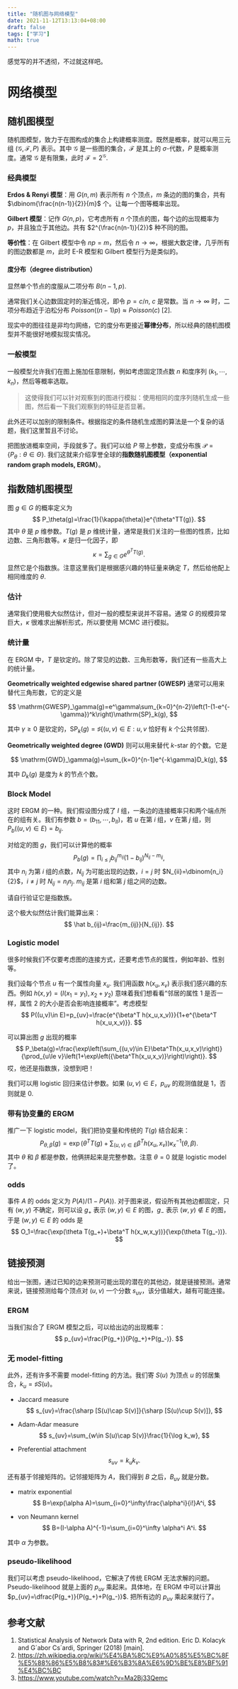 ```yaml
---
title: "随机图与网络模型"
date: 2021-11-12T13:13:04+08:00
draft: false
tags: ["学习"]
math: true
---
```


感觉写的并不透彻，不过就这样吧。

<!--more-->

# 网络模型

## 随机图模型

随机图模型，致力于在图构成的集合上构建概率测度。既然是概率，就可以用三元组 $(\mathcal{G},\mathcal{F},P)$ 表示。其中 $\mathcal{G}$ 是一些图的集合，$\mathcal{F}$ 是其上的 $\sigma$-代数，$P$ 是概率测度。通常 $\mathcal{G}$ 是有限集，此时 $\mathcal{F}=2^{\mathcal{G}}$.

### 经典模型

**Erdos & Renyi 模型**：用 $G(n,m)$ 表示所有 $n$ 个顶点，$m$ 条边的图的集合，共有 $\dbinom{\frac{n(n-1)}{2}}{m}$ 个。让每一个图等概率出现。

**Gilbert 模型**：记作 $G(n,p)$，它考虑所有 $n$ 个顶点的图，每个边的出现概率为 $p$，并且独立于其他边。共有 $2^{\frac{n(n-1)}{2}}$ 种不同的图。

**等价性**：在 Gilbert 模型中令 $np=m$，然后令 $n\to\infty$，根据大数定律，几乎所有的图边数都是 $m$，此时 E-R 模型和 Gilbert 模型行为是类似的。

#### 度分布（degree distribution）

显然单个节点的度服从二项分布 $B(n-1,p)$. 

通常我们关心边数固定时的渐近情况，即令 $p=c/n$, $c$ 是常数。当 $n\to\infty$ 时，二项分布趋近于泊松分布 $Poisson((n-1)p)\approx Poisson(c)$ [2]. 

现实中的图往往是非均匀网络，它的度分布更接近**幂律分布**，所以经典的随机图模型并不能很好地模拟现实情况。

### 一般模型

一般模型允许我们在图上施加任意限制，例如考虑固定顶点数 $n$ 和度序列 $(k_1,\cdots,k_n)$，然后等概率选取。

> 这使得我们可以针对观察到的图进行模拟：使用相同的度序列随机生成一些图，然后看一下我们观察到的特征是否显著。

此外还可以加别的限制条件。根据指定的条件随机生成图的算法是一个复杂的话题，我们这里暂且不讨论。

把图放进概率空间，手段就多了。我们可以给 $P$ 带上参数，变成分布族 $\mathcal{P}=\{P_\theta:\theta\in\Theta\}$. 我们这就来介绍享誉全球的**指数随机图模型（exponential random graph models, ERGM）**。

## 指数随机图模型

图 $g\in G$ 的概率定义为
$$
P_\theta(g)=\frac{1}{\kappa(\theta)}e^{\theta^TT(g)}.
$$
其中 $\theta$ 是 $p$ 维参数。$T(g)$ 是 $p$ 维统计量，通常是我们关注的一些图的性质，比如边数、三角形数等。$\kappa$ 是归一化因子，即
$$
\kappa=\sum_{g\in G}e^{\theta^T T(g)}.
$$
显然它是个指数族。注意这里我们是根据感兴趣的特征量来确定 $T$，然后给他配上相同维度的 $\theta$.

### 估计

通常我们使用极大似然估计，但对一般的模型来说并不容易。通常 $G$ 的规模异常巨大，$\kappa$ 很难求出解析形式，所以要使用 MCMC 进行模拟。

### 统计量

在 ERGM 中，$T$ 是钦定的。除了常见的边数、三角形数等，我们还有一些高大上的统计量。

**Geometrically weighted edgewise shared partner (GWESP)** 通常可以用来替代三角形数，它的定义是

$$
\mathrm{GWESP}_\gamma(g)=e^\gamma\sum_{k=0}^{n-2}\left(1-(1-e^{-\gamma})^k\right)\mathrm{SP}_k(g),
$$

其中 $\gamma\ge 0$ 是钦定的，$\mathrm{SP}_k(g)=\sharp\{(u,v)\in E:u,v\text{ 恰好有 }k\text{ 个公共邻居}\}$. 

**Geometrically weighted degree (GWD)** 则可以用来替代 $k$-star 的个数。它是

$$
\mathrm{GWD}_\gamma(g)=\sum_{k=0}^{n-1}e^{-k\gamma}D_k(g),
$$

其中 $D_k(g)$ 是度为 $k$ 的节点个数。

### Block Model

这时 ERGM 的一种。我们假设图分成了 $I$ 组，一条边的连接概率只和两个端点所在的组有关。我们有参数 $b=(b_{11},\cdots,b_{II})$，若 $u$ 在第 $i$ 组，$v$ 在第 $j$ 组，则 $P_b((u,v)\in E)=b_{ij}$.

对给定的图 $g$，我们可以计算他的概率
$$
P_b(g)=\prod_{i\le j}b_{ij}^{m_{ij}}\left(1-b_{ij}\right)^{N_{ij}-m_{ij}},
$$
其中 $n_i$ 为第 $i$ 组的点数，$N_{ij}$ 为可能出现的边数，$i=j$ 时 $N_{ii}=\dbinom{n_i}{2}$，$i\ne j$ 时 $N_{ij}=n_i n_j$. $m_{ij}$ 是第 $i$ 组和第 $j$ 组之间的边数。

请自行验证它是指数族。

这个极大似然估计我们能算出来：
$$
\hat b_{ij}=\frac{m_{ij}}{N_{ij}}.
$$

### Logistic model

很多时候我们不仅要考虑图的连接方式，还要考虑节点的属性，例如年龄、性别等。

我们设每个节点 $u$ 有一个属性向量 $x_u$. 我们用函数 $h(x_u,x_v)$ 表示我们感兴趣的东西。例如 $h(x,y)=(I(x_1=y_1),x_2+y_2)$ 意味着我们想看看“邻居的属性 1 是否一样，属性 2 的大小是否会影响连接概率”。考虑模型
$$
P((u,v)\in E)=p_{uv}=\frac{e^{\beta^T h(x_u,x_v)}}{1+e^{\beta^T h(x_u,x_v)}}.
$$

可以算出图 $g$ 出现的概率
$$
P_\beta(g)=\frac{\exp\left(\sum_{(u,v)\in E}\beta^Th(x_u,x_v)\right)}{\prod_{u\le v}\left(1+\exp\left({\beta^Th(x_u,x_v)}\right)\right)}.
$$
哎，他还是指数族，没想到吧！

我们可以用 logistic 回归来估计参数。如果 $(u,v)\in E$，$p_{uv}$ 的观测值就是 1，否则就是 0.

### 带有协变量的 ERGM

推广一下 logistic model，我们把协变量和传统的 $T(g)$ 结合起来：
$$
P_{\theta,\beta}(g)=\exp\left(\theta^T T(g)+\sum_{(u,v)\in E}\beta^Th(x_u,x_v)\right)\kappa_x^{-1}(\theta,\beta).
$$
其中 $\theta$ 和 $\beta$ 都是参数，他俩拼起来是完整参数。注意 $\theta=0$ 就是 logistic model 了。

### odds

事件 $A$ 的 odds 定义为 $P(A)/(1-P(A))$. 对于图来说，假设所有其他边都固定，只有 $(w,y)$ 不确定，则可以设 $g_+$ 表示 $(w,y)\in E$ 的图，$g_-$ 表示 $(w,y)\notin E$ 的图，于是 $(w,y)\in E$ 的 odds 是
$$
O_1=\frac{\exp(\theta T(g_+)+\beta^T h(x_w,x_y))}{\exp(\theta T(g_-))}.
$$

## 链接预测

给出一张图，通过已知的边来预测可能出现的潜在的其他边，就是链接预测。通常来说，链接预测给每个顶点对 $(u,v)$ 一个分数 $s_{uv}$，该分值越大，越有可能连接。

### ERGM

当我们拟合了 ERGM 模型之后，可以给出边的出现概率：
$$
p_{uv}=\frac{P(g_+)}{P(g_+)+P(g_-)}.
$$
### 无 model-fitting

此外，还有许多不需要 model-fitting 的方法。我们寄 $S(u)$ 为顶点 $u$ 的邻居集合，$k_u=\sharp S(u)$。

- Jaccard measure
  $$
  s_{uv}=\frac{\sharp [S(u)\cap S(v)]}{\sharp [S(u)\cup S(v)]},
  $$

- Adam-Adar measure
  $$
  s_{uv}=\sum_{w\in S(u)\cap S(v)}\frac{1}{\log k_w},
  $$

- Preferential attachment
  $$
  s_{uv}=k_u k_v.
  $$

还有基于邻接矩阵的。记邻接矩阵为 $A$，我们得到 $B$ 之后，$B_{uv}$ 就是分数。

- matrix exponential
  $$
  B=\exp(\alpha A)=\sum_{i=0}^\infty\frac{\alpha^i}{i!}A^i,
  $$

- von Neumann kernel
  $$
  B=(I-\alpha A)^{-1}=\sum_{i=0}^\infty \alpha^i A^i.
  $$

其中 $\alpha$ 为参数。

### pseudo-likelihood

我们可以考虑 pseudo-likelihood，它解决了传统 ERGM 无法求解的问题。Pseudo-likelihood 就是上面的 $p_{uv}$ 乘起来。具体地，在 ERGM 中可以计算出 $p_{uv}=\dfrac{P(g_+)}{P(g_+)+P(g_-)}$. 把所有边的 $p_{uv}$ 乘起来就行了。

## 参考文献

1. Statistical Analysis of Network Data with R, 2nd edition. Eric D. Kolacyk and G´abor Cs´ardi, Springer (2018) [main].
2. https://zh.wikipedia.org/wiki/%E4%BA%8C%E9%A0%85%E5%BC%8F%E5%88%86%E5%B8%83#%E6%B3%8A%E6%9D%BE%E8%BF%91%E4%BC%BC
3. https://www.youtube.com/watch?v=Ma2Bj33Qemc